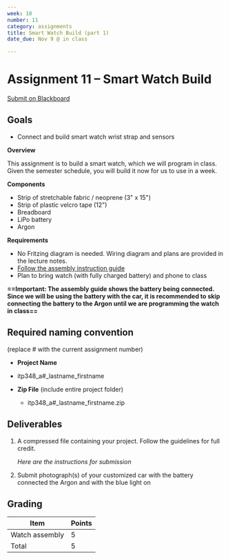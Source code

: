 ```yaml
---
week: 10
number: 11
category: assignments
title: Smart Watch Build (part 1)
date_due: Nov 9 @ in class

---
```

Assignment 11 – Smart Watch Build
============================

[Submit on Blackboard](https://blackboard.usc.edu/)

Goals
-----

-   Connect and build smart watch wrist strap and sensors

**Overview**

This assignment is to build a smart watch, which we will program in class. Given the semester schedule, you will build it now for us to use in a week.

**Components**

-    Strip of stretchable fabric / neoprene (3" x 15")
-    Strip of plastic velcro tape (12")
-    Breadboard
-    LiPo battery
-    Argon

**Requirements**

-   No Fritzing diagram is needed. Wiring diagram and plans are provided in the
    lecture notes.
-   [Follow the assembly instruction guide](guide_build_watch)
-   Plan to bring watch (with fully charged battery) and phone to class

**==Important: The assembly guide shows the battery being connected. Since we will be using the battery with the car, it is recommended to skip connecting the battery to the Argon until we are programming the watch in class==**

## Required naming convention

(replace \# with the current assignment number)

-   **Project Name**
-   itp348_a\#_lastname_firstname

-   **Zip File** (include entire project folder)

    -   itp348_a\#_lastname_firstname.zip

Deliverables
------------

1. A compressed file containing your project. Follow the guidelines for full
   credit.

   *Here are the instructions for submission*

2. Submit photograph(s) of your customized car with the battery connected the Argon and with the blue light on

   


Grading
-------

| Item           | Points |
| -------------- | ------ |
| Watch assembly | 5      |
| Total          | 5      |